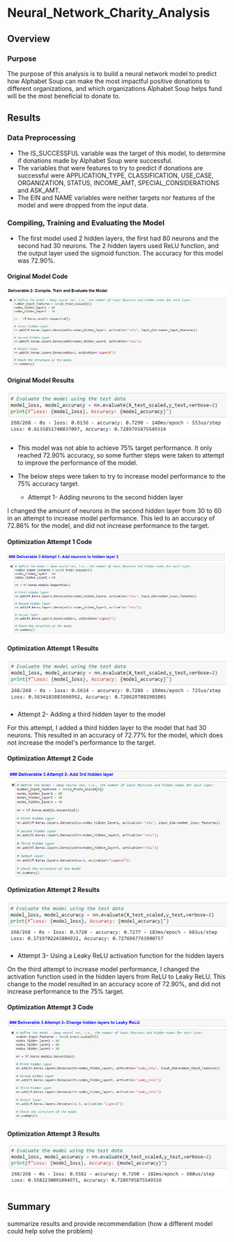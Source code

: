 # Neural_Network_Charity_Analysis
## Overview
### Purpose
The purpose of this analysis is to build a neural network model to predict how Alphabet Soup can make the most impactful positive donations to different organizations, and which organizations Alphabet Soup helps fund will be the most beneficial to donate to.

## Results
### Data Preprocessing
- The IS_SUCCESSFUL variable was the target of this model, to determine if donations made by Alphabet Soup were successful.
- The variables that were features to try to predict if donations are successful were APPLICATION_TYPE, CLASSIFICATION, USE_CASE, ORGANIZATION, STATUS, INCOME_AMT, SPECIAL_CONSIDERATIONS and ASK_AMT.
- The EIN and NAME variables were neither targets nor features of the model and were dropped from the input data.

### Compiling, Training and Evaluating the Model
- The first model used 2 hidden layers, the first had 80 neurons and the second had 30 neurons. The 2 hidden layers used ReLU function, and the output layer used the sigmoid function. The accuracy for this model was 72.90%.

#### Original Model Code
![Original Model Code](https://github.com/RBarbush84/Neural_Network_Charity_Analysis/blob/main/Resources/Original%20Model%20Code.png)

#### Original Model Results
![Original Model Results](https://github.com/RBarbush84/Neural_Network_Charity_Analysis/blob/main/Resources/Original%20Model%20Results.png)


- This model was not able to achieve 75% target performance. It only reached 72.90% accuracy, so some further steps were taken to attempt to improve the performance of the model.

- The below steps were taken to try to increase model performance to the 75% accuracy target.
  - Attempt 1- Adding neurons to the second hidden layer

I changed the amount of neurons in the second hidden layer from 30 to 60 in an attempt to increase model performance. This led to an accuracy of 72.86% for the model, and did not increase performance to the target.

#### Optimization Attempt 1 Code
![Opt 1 Code](https://github.com/RBarbush84/Neural_Network_Charity_Analysis/blob/main/Resources/Opt%201%20Code.png)

#### Optimization Attempt 1 Results
![Opt 1 Results](https://github.com/RBarbush84/Neural_Network_Charity_Analysis/blob/main/Resources/Opt%201%20Results.png)

  - Attempt 2- Adding a third hidden layer to the model

For this attempt, I added a third hidden layer to the model that had 30 neurons. This resulted in an accuracy of 72.77% for the model, which does not increase the model's performance to the target.

#### Optimization Attempt 2 Code
![Opt 2 Code](https://github.com/RBarbush84/Neural_Network_Charity_Analysis/blob/main/Resources/Opt%202%20Code.png)

#### Optimization Attempt 2 Results
![Opt 2 Results](https://github.com/RBarbush84/Neural_Network_Charity_Analysis/blob/main/Resources/Opt%202%20Results.png)

  - Attempt 3- Using a Leaky ReLU activation function for the hidden layers

On the third attempt to increase model performance, I changed the activation function used in the hidden layers from ReLU to Leaky ReLU. This change to the model resulted in an accuracy score of 72.90%, and did not increase performance to the 75% target.

#### Optimization Attempt 3 Code
![Opt 3 Code](https://github.com/RBarbush84/Neural_Network_Charity_Analysis/blob/main/Resources/Opt%203%20Code.png)

#### Optimization Attempt 3 Results
![Opt 3 Results](https://github.com/RBarbush84/Neural_Network_Charity_Analysis/blob/main/Resources/Opt%203%20Results.png)

## Summary
summarize results and provide recommendation (how a different model could help solve the problem)

